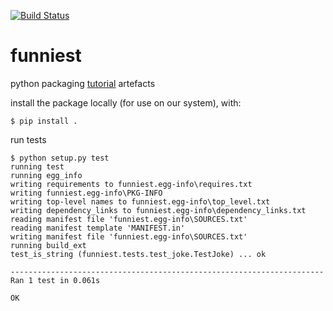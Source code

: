[![Build Status](https://travis-ci.org/milanoid/funniest.svg)](https://travis-ci.org/milanoid/funniest)

# funniest
python packaging [tutorial](http://python-packaging.readthedocs.io/en/latest/index.html) artefacts

install the package locally (for use on our system), with:

    $ pip install .

run tests
    
    $ python setup.py test
    running test
    running egg_info
    writing requirements to funniest.egg-info\requires.txt
    writing funniest.egg-info\PKG-INFO
    writing top-level names to funniest.egg-info\top_level.txt
    writing dependency_links to funniest.egg-info\dependency_links.txt
    reading manifest file 'funniest.egg-info\SOURCES.txt'
    reading manifest template 'MANIFEST.in'
    writing manifest file 'funniest.egg-info\SOURCES.txt'
    running build_ext
    test_is_string (funniest.tests.test_joke.TestJoke) ... ok
    
    ----------------------------------------------------------------------
    Ran 1 test in 0.061s
    
    OK
